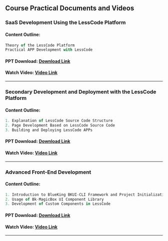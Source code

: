 ## Course Practical Documents and Videos

### SaaS Development Using the LessCode Platform

#### Content Outline:

```js
Theory of the LessCode Platform
Practical APP Development with LessCode
```

#### PPT Download: [Download Link](https://staticfile.qq.com/lesscode/p9508f3d3cfba4809b2e1a3cba58cdd20/template-imgs/latest/LessCode-1.pptx)

#### Watch Video: [Video Link](https://www.bilibili.com/video/BV1RG4y147ey)

---

### Secondary Development and Deployment with the LessCode Platform

#### Content Outline:

```js
1. Explanation of LessCode Source Code Structure
2. Page Development Based on LessCode Source Code
3. Building and Deploying LessCode APPs
```

#### PPT Download: [Download Link](https://staticfile.qq.com/lesscode/p9508f3d3cfba4809b2e1a3cba58cdd20/template-imgs/latest/LessCode-2.pptx)

#### Watch Video: [Video Link](https://www.bilibili.com/video/BV1ie4y1a79h)

---

### Advanced Front-End Development

#### Content Outline:

```js
1. Introduction to BlueKing BKUI-CLI Framework and Project Initialization
2. Usage of Bk-MagicBox UI Component Library
3. Development of Custom Components in LessCode
```

#### PPT Download: [Download Link](https://staticfile.qq.com/lesscode/p9508f3d3cfba4809b2e1a3cba58cdd20/template-imgs/latest/LessCode-3.pptx)

#### Watch Video: [Video Link](https://www.bilibili.com/video/BV1684y1v7WV)

---
